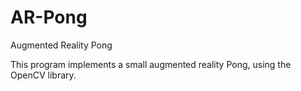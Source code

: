 # AR-Pong
Augmented Reality Pong


This program implements a small augmented reality Pong, using the OpenCV library.
